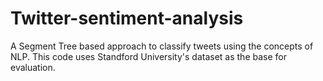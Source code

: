 # Twitter-sentiment-analysis
A Segment Tree based approach to classify tweets using the concepts of NLP. This code uses Standford University's dataset as the base for evaluation.
